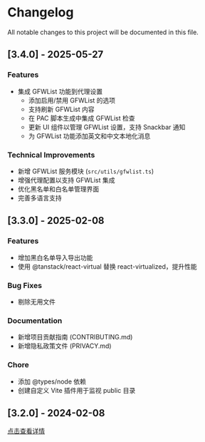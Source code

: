 # Changelog

All notable changes to this project will be documented in this file.

## [3.4.0] - 2025-05-27

### Features

- 集成 GFWList 功能到代理设置
  - 添加启用/禁用 GFWList 的选项
  - 支持刷新 GFWList 内容
  - 在 PAC 脚本生成中集成 GFWList 检查
  - 更新 UI 组件以管理 GFWList 设置，支持 Snackbar 通知
  - 为 GFWList 功能添加英文和中文本地化消息

### Technical Improvements

- 新增 GFWList 服务模块 (`src/utils/gfwlist.ts`)
- 增强代理配置以支持 GFWList 集成
- 优化黑名单和白名单管理界面
- 完善多语言支持

## [3.3.0] - 2025-02-08

### Features

- 增加黑白名单导入导出功能
- 使用 @tanstack/react-virtual 替换 react-virtualized，提升性能

### Bug Fixes

- 剔除无用文件

### Documentation

- 新增项目贡献指南 (CONTRIBUTING.md)
- 新增隐私政策文件 (PRIVACY.md)

### Chore

- 添加 @types/node 依赖
- 创建自定义 Vite 插件用于监视 public 目录

## [3.2.0] - 2024-02-08

[点击查看详情](https://github.com/jinzhenzu/simple_proxy/releases/tag/v3.2.0)